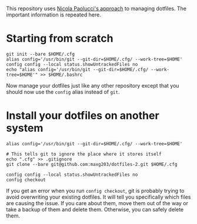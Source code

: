 This repository uses [Nicola Paolucci's approach](https://developer.atlassian.com/blog/2016/02/best-way-to-store-dotfiles-git-bare-repo/) to managing dotfiles. The important information is repeated here.

# Starting from scratch
``` shell
git init --bare $HOME/.cfg
alias config='/usr/bin/git --git-dir=$HOME/.cfg/ --work-tree=$HOME'
config config --local status.showUntrackedFiles no
echo "alias config='/usr/bin/git --git-dir=$HOME/.cfg/ --work-tree=$HOME'" >> $HOME/.bashrc
```
Now manage your dotfiles just like any other repository except that you should now use the `config` alias instead of `git`.

# Install your dotfiles on another system
``` shell
alias config='/usr/bin/git --git-dir=$HOME/.cfg/ --work-tree=$HOME'

# This tells git to ignore the place where it stores itself
echo ".cfg" >> .gitignore
git clone --bare git@github.com:maxg203/dotfiles-2.git $HOME/.cfg

config config --local status.showUntrackedFiles no
config checkout
```
If you get an error when you run `config checkout`, git is probably trying to avoid overwriting your existing dotfiles. It will tell you specifically which files are causing the issue. If you care about them, move them out of the way or take a backup of them and delete them. Otherwise, you can safely delete them.
